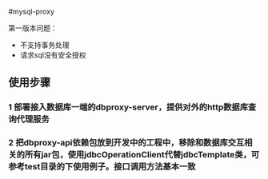 #mysql-proxy

第一版本问题：
- 不支持事务处理
- 请求sql没有安全授权

## 使用步骤

### 1 部署接入数据库一端的dbproxy-server，提供对外的http数据库查询代理服务

### 2 把dbproxy-api依赖包放到开发中的工程中，移除和数据库交互相关的所有jar包，使用jdbcOperationClient代替jdbcTemplate类，可参考test目录的下使用例子。接口调用方法基本一致
